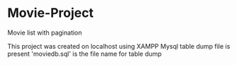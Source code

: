 # Movie-Project
Movie list with pagination

This project was created on localhost using XAMPP
Mysql table dump file is present 
'moviedb.sql' is the file name for table dump
